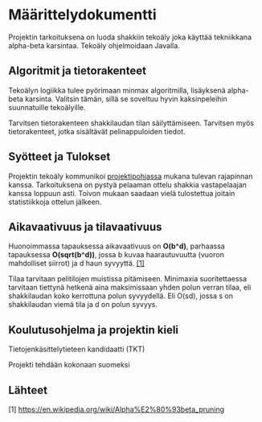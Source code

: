 # Määrittelydokumentti

Projektin tarkoituksena on luoda shakkiin tekoäly joka käyttää tekniikkana alpha-beta karsintaa. Tekoäly ohjelmoidaan Javalla.

## Algoritmit ja tietorakenteet

Tekoälyn logiikka tulee pyörimaan minmax algoritmilla, lisäyksenä alpha-beta karsinta. Valitsin tämän, sillä se soveltuu hyvin kaksinpeleihin suunnatuille tekoälyille.

Tarvitsen tietorakenteen shakkilaudan tilan säilyttämiseen. Tarvitsen myös tietorakenteet, jotka sisältävät pelinappuloiden tiedot.

## Syötteet ja Tulokset

Projektin tekoäly kommunikoi [projektipohjassa](https://github.com/TiraLabra/chess "TiraLabra/Chess") mukana tulevan rajapinnan kanssa. Tarkoituksena on pystyä pelaaman ottelu shakkia vastapelaajan kanssa loppuun asti. Toivon mukaan saadaan vielä tulostettua joitain statistiikkoja ottelun jälkeen.  

## Aikavaativuus ja tilavaativuus

Huonoimmassa tapauksessa aikavaativuus on **O(b^d)**, parhaassa tapauksessa **O(sqrt(b^d))**, jossa b kuvaa haarautuvuutta (vuoron mahdolliset siirrot) ja d haun syvyyttä. [[1]](##Lähteet)

Tilaa tarvitaan pelitilojen muistissa pitämiseen. Minimaxia suoritettaessa tarvitaan tiettynä hetkenä aina maksimissaan yhden polun verran tilaa, eli shakkilaudan koko kerrottuna polun syvyydellä. Eli O(sd), jossa s on shakkilaudan viemä tila ja d on polun syvyys.

## Koulutusohjelma ja projektin kieli

Tietojenkäsittelytieteen kandidaatti (TKT)

Projekti tehdään kokonaan suomeksi

## Lähteet

[1] https://en.wikipedia.org/wiki/Alpha%E2%80%93beta_pruning